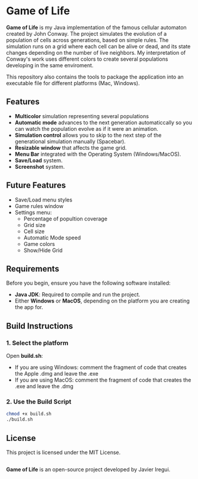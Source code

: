 # Game of Life

**Game of Life** is my Java implementation of the famous cellular automaton created by John Conway. The project simulates the evolution of a population of cells across generations, based on simple rules. The simulation runs on a grid where each cell can be alive or dead, and its state changes depending on the number of live neighbors. My interpretation of Conway's work uses different colors to create several populations developing in the same enviroment.

This repository also contains the tools to package the application into an executable file for different platforms (Mac, Windows).

## Features

- **Multicolor** simulation representing several populations
- **Automatic  mode** advances to the next generation automaticcally so you can watch the population evolve as if it were an animation.
- **Simulation control** allows you to skip to the next step of the generational simulation manually (Spacebar).
- **Resizable window** that affects the game grid.
- **Menu Bar** integrated with the Operating System (Windows/MacOS).
- **Save/Load** system.
- **Screenshot** system.


## Future Features
- Save/Load menu styles
- Game rules window
- Settings menu:
  - Percentage of popultion coverage
  - Grid size
  - Cell size
  - Automatíc Mode speed
  - Game colors
  - Show/Hide Grid

## Requirements

Before you begin, ensure you have the following software installed:

- **Java JDK**: Required to compile and run the project.
- Either **Windows** or **MacOS**, depending on the platform you are creating the app for.

## Build Instructions

### 1. Select the platform

Open **build.sh**:

- If you are using Windows: comment the fragment of code that creates the Apple .dmg and leave the .exe
- If you are using MacOS: comment the fragment of code that creates the .exe and leave the .dmg

### 2. Use the Build Script

```bash
chmod +x build.sh
./build.sh
```

## License

This project is licensed under the MIT License.

###
##

**Game of Life** is an open-source project developed by Javier Iregui.